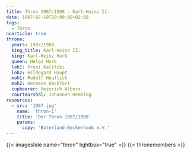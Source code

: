 ```yaml
---
title: Thron 1987/1988 - Karl-Heinz II.
date: 1987-07-19T20:00:00+02:00
tags:
  - Thron
noarticle: true
throne:
  years: 1987/1988
  king_title: Karl-Heinz II.
  king: Karl-Heinz Hork
  queen: Helga Hork
  loh1: Vroni Kalitzki
  loh2: Hildegard Haupt
  moh1: Rudolf Heuflich
  moh2: Hermann Hackfort
  cupbearer: Heinrich Albers
  courtmarshal: Johannes Hemsing
resources:
  - src: '1987.jpg'
    name: 'thron-1'
    title: 'Der Thron 1987/1988'
    params:
      copy: 'Buterland-Beckerhook e.V.'
---
```

{{< imageslide name="thron" lightbox="true" >}}
{{< thronemembers >}}
